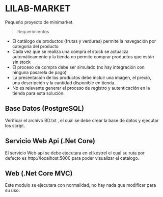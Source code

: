 # LILAB-MARKET

Pequeño proyecto de minimarket.
> Requerimientos

- El catálogo de productos (frutas y verduras) permite la navegación por categoría del producto
- Cada vez que se realiza una compra el stock se actualiza automáticamente y la tienda no permite comprar productos que están sin stock
- El proceso de compra debe ser simulado (no hay integración con ninguna pasarela de pago)
- La presentación de los productos debe incluir una imagen, el precio, una descripción y la cantidad disponible en tienda.
- No es relevante generar el proceso de registro y autenticación en la tienda para esta solución.

## Base Datos (PostgreSQL)
Verificar el archivo BD.txt , el cual se debe crear la base de datos y ejecutar los script.

## Servicio Web Api (.Net Core)
El servicio Web api se debe ejecutara en el kestrel el cual su ruta por defecto es http://localhost:5000 para poder visualizar el catalogo.

##  Web (.Net Core MVC)
Este modulo se ejecutara con normalidad, no hay nada que modificar para su uso.

